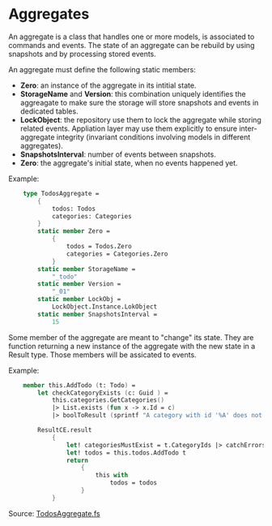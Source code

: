 # Aggregates

An aggregate is a class that handles one or more models, is associated to commands and events. The state of an aggregate can be rebuild by using snapshots and by processing stored events.

An aggregate must define the following static members:

- __Zero__: an instance of the aggregate in its intitial state. 
- __StorageName__ and  __Version__: this combination uniquely identifies the aggreagate  to make sure the storage will store snapshots and events in dedicated tables.
- __LockObject__: the repository use them to lock the aggregate while storing related events. Appliation layer may use them explicitly to ensure inter-aggregate integrity (invariant conditions involving models in different aggregates).
- __SnapshotsInterval__: number of events between snapshots.
- __Zero__: the aggregate's initial state, when no events happened yet.

Example:
```FSharp
    type TodosAggregate =
        {
            todos: Todos
            categories: Categories
        }
        static member Zero =
            {
                todos = Todos.Zero
                categories = Categories.Zero
            }
        static member StorageName =
            "_todo"
        static member Version =
            "_01"
        static member LockObj =
            LockObject.Instance.LokObject
        static member SnapshotsInterval =
            15
```

Some member of the aggregate are meant to "change" its state. They are function returning a new instance of the aggregate with the new state in a Result type. Those members will be assicated to events.

Example:
```FSharp
    member this.AddTodo (t: Todo) =
        let checkCategoryExists (c: Guid ) =
            this.categories.GetCategories() 
            |> List.exists (fun x -> x.Id = c) 
            |> boolToResult (sprintf "A category with id '%A' does not exist" c)

        ResultCE.result
            {
                let! categoriesMustExist = t.CategoryIds |> catchErrors checkCategoryExists // FOCUS HERE
                let! todos = this.todos.AddTodo t
                return 
                    {
                        this with
                            todos = todos
                    }
            }
```


Source: [TodosAggregate.fs](https://github.com/tonyx/Micro_ES_FSharp_Lib/blob/main/Micro_ES_FSharp_Lib.Sample/aggregates/Todos/Aggregate.fs)
